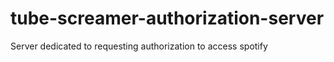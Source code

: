 # tube-screamer-authorization-server
Server dedicated to requesting authorization to access spotify 
